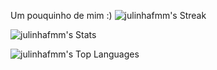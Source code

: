 Um pouquinho de mim :)
![julinhafmm's Streak](https://github-readme-streak-stats.herokuapp.com/?user=julinhafmm&theme=blueberry&hide_border=false)

![julinhafmm's Stats](https://github-readme-stats.vercel.app/api?username=julinhafmm&theme=blueberry&show_icons=true&hide_border=false&count_private=true)

![julinhafmm's Top Languages](https://github-readme-stats.vercel.app/api/top-langs/?username=julinhafmm&theme=blueberry&show_icons=true&hide_border=false&layout=compact)
